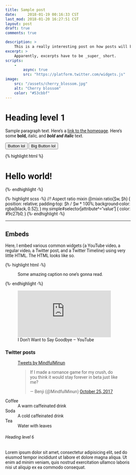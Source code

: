 ```yaml
---
title: Sample post
date:     2018-01-19 00:16:33 CST
last_mod: 2018-01-20 16:27:51 CST
layout: post
draft: true
comments: true

description: >
    This is a really interesting post on how posts will be laid out. The layout of posts in blogs is very important, as it is the key to keeping the reader’s attention. It’s about presentation, not content.
excerpt: >
    Apparently, excerpts have to be _super_ short.
scripts:
    -
        async: true
        src: "https://platform.twitter.com/widgets.js"
image:
    src: "/assets/cherry_blossom.jpg"
    alt: "Cherry blossom"
    color: "#53cbbf"
---
```


# Heading level 1

Sample paragraph text. Here’s a [link to the homepage](/). Here’s some **bold,** *italic,* and ***bold and italic*** text.

<button class="flat-btn">Button lol</button>
<button class="flat-btn large">Big Button lol</button>

{% highlight html %}
<!doctype html>
<html class="no-js" lang="en-US">
    <head>
        <meta charset="utf-8">
        <title>Page Title</title>
        <meta name="viewport" content="width=device-width">
        <meta name="theme-color" content="#448aff">
        <style media="screen">
            :root, html, body {font-family: "Roboto", Helvetica, Arial, sans-serif;}
            *, *::before, *::after {box-sizing: border-box;}
        </style>
    </head>
    <body>
        <h1>Hello world!</h1>
    </body>
    <script type="text/javascript">
        alert('Hello world');
    </script>
</html>
{%- endhighlight -%}


{%- highlight scss -%}
//! Aspect ratio mixin
@mixin ratio($w, $h) {
    position: relative;
    padding-top: $h / $w * 100%;
    background-color: rgba(black, 0.52);
}
my.simple#selector[attribute^="value"] {
    color: #9c27b0;
}
{%- endhighlight -%}

-----

## Embeds
Here, I embed various common widgets (a YouTube video, a regular video, a Twitter post, and a Twitter Timeline) using very little HTML. The HTML looks like so.

{%- highlight html -%}
<figure class="<small, med, large> <no-stick>">
    <div class="media-box"> <!-- Gives the content a ratio of 16:9, optional -->
        <!-- The content itself -->
    </div>
    <figcaption>Some amazing caption no one’s gonna read.</figcaption>
</figure>
{%- endhighlight -%}

<figure>
    <div class="media-box">
        <iframe src="https://www.youtube.com/embed/1-BSTM2is7I?modestbranding=1&rel=0" frameborder="0" allow="encrypted-media" title="I Don’t Want to Say Goodbye – YouTube" allowfullscreen></iframe>
    </div>
    <figcaption>I Don’t Want to Say Goodbye – YouTube</figcaption>
</figure>


### Twitter posts

<div class="grid top">
    <div class="s12 m6">
        <figure class="no-stick">
            <a class="twitter-timeline" data-height="500" href="https://twitter.com/MindfulMinun?ref_src=twsrc%5Etfw">Tweets by MindfulMinun</a>
        </figure>
    </div>
    <div class="s12 m6">
        <figure class="no-stick">
            <blockquote class="twitter-tweet" data-lang="en">
                <p lang="en" dir="ltr">
                    If I made a romance game for my crush, do you think it would stay forever in beta just like me?
                </p>&mdash; Benji (@MindfulMinun) <a href="https://twitter.com/MindfulMinun/status/922978526197899264?ref_src=twsrc%5Etfw">October 25, 2017</a>
            </blockquote>
        </figure>
    </div>
</div>

<!-- **Lists**

* One, two, three, four
* Who's that knocking at my door?
    * Five, six, seven, eight,
    * Hurry up and don't be late
* Nine, ten, ‘leven, twelve,
* Got a secret I can’t tell.
    * Flap your fins,
    * Flip your tails
* School’s out,
    * Ring the bell!


1. One, two, three, four
2. Who's that knocking at my door?
    1. Five, six, seven, eight,
    2. Hurry up and don't be late
3. Nine, ten, ‘leven, twelve,
4. Got a secret I can’t tell.
    1. Flap your fins,
    2. Flip your tails
5. School’s out,
    1. Ring the bell! -->


<dl>
    <dt>Coffee</dt>
    <dd>A warm caffeinated drink</dd>
    <dt>Soda</dt>
    <dd>A cold caffeinated drink</dd>
    <dt>Tea</dt>
    <dd>Water with leaves</dd>
</dl>

###### Heading level 6
Lorem ipsum dolor sit amet, consectetur adipisicing elit, sed do eiusmod tempor incididunt ut labore et dolore magna aliqua. Ut enim ad minim veniam, quis nostrud exercitation ullamco laboris nisi ut aliquip ex ea commodo consequat.
